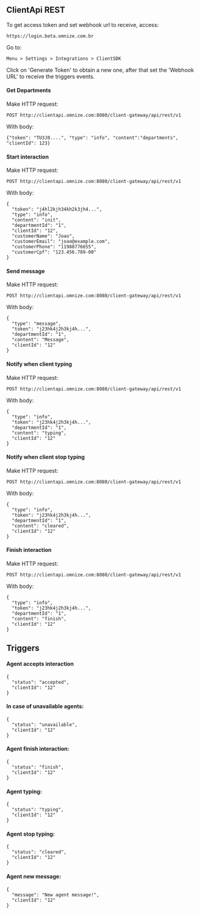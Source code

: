 ## ClientApi REST
To get access token and set webhook url to receive, access:

    https://login.beta.omnize.com.br

Go to:

    Menu > Settings > Integrations > ClientSDK 
    
Click on 'Generate Token' to obtain a new one, after that set the 'Webhook URL' to receive the triggers events.  

#### Get Departments
Make HTTP request:

    POST http://clientapi.omnize.com:8080/client-gateway/api/rest/v1

With body:

    {"token": "TU3J0....", "type": "info", "content":"departments", "clientId": 123}
   
#### Start interaction
Make HTTP request:

    POST http://clientapi.omnize.com:8080/client-gateway/api/rest/v1

With body:

    {
      "token": "j4hl2kjh34kh2k3jh4...",
      "type": "info",
      "content": "init",
      "departmentId": "1",
      "clientId": "12",
      "customerName": "Joao",
      "customerEmail": "joao@example.com",
      "customerPhone": "11988776655",
      "customerCpf": "123.456.789-00"
    }

#### Send message
Make HTTP request:

    POST http://clientapi.omnize.com:8080/client-gateway/api/rest/v1

With body:

    {
      "type": "message",
      "token": "j23hk4j2h3kj4h...",
      "departmentId": "1",
      "content": "Message",
      "clientId": "12"
    }

#### Notify when client typing      
Make HTTP request:

    POST http://clientapi.omnize.com:8080/client-gateway/api/rest/v1

With body:

    {
      "type": "info",
      "token": "j23hk4j2h3kj4h...",
      "departmentId": "1",
      "content": "typing",
      "clientId": "12"
    }

#### Notify when client stop typing
Make HTTP request:

    POST http://clientapi.omnize.com:8080/client-gateway/api/rest/v1

With body:

    {
      "type": "info",
      "token": "j23hk4j2h3kj4h...",
      "departmentId": "1",
      "content": "cleared",
      "clientId": "12"
    }

#### Finish interaction
Make HTTP request:

    POST http://clientapi.omnize.com:8080/client-gateway/api/rest/v1

With body:

    {
      "type": "info",
      "token": "j23hk4j2h3kj4h...",
      "departmentId": "1",
      "content": "finish",
      "clientId": "12"
    }


## Triggers

#### Agent accepts interaction

    {
      "status": "accepted",
      "clientId": "12"
    }

#### In case of unavailable agents:

    {
      "status": "unavailable",
      "clientId": "12"
    }

####  Agent finish interaction:

    {
      "status": "finish",
      "clientId": "12"
    }

####  Agent typing:

    {
      "status": "typing",
      "clientId": "12"
    }

####  Agent stop typing:

    {
      "status": "cleared",
      "clientId": "12"
    }

#### Agent new message:

    {
      "message": "New agent message!",
      "clientId": "12"
    }
